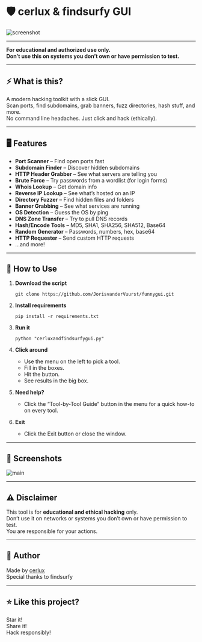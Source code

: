 # 🛡️ cerlux & findsurfy GUI

![screenshot](https://cdn.discordapp.com/attachments/1371456554800254998/1373447401414594590/image.png?ex=682a7211&is=68292091&hm=3688aa7d56180ba490689e47e0157b73b64839e216b453cdd293dfa8ed89d3f8&)

---

**For educational and authorized use only.  
Don’t use this on systems you don’t own or have permission to test.**

---

## ⚡ What is this?

A modern hacking toolkit with a slick GUI.  
Scan ports, find subdomains, grab banners, fuzz directories, hash stuff, and more.  
No command line headaches. Just click and hack (ethically).

---

## 🖥️ Features

- **Port Scanner** – Find open ports fast
- **Subdomain Finder** – Discover hidden subdomains
- **HTTP Header Grabber** – See what servers are telling you
- **Brute Force** – Try passwords from a wordlist (for login forms)
- **Whois Lookup** – Get domain info
- **Reverse IP Lookup** – See what’s hosted on an IP
- **Directory Fuzzer** – Find hidden files and folders
- **Banner Grabbing** – See what services are running
- **OS Detection** – Guess the OS by ping
- **DNS Zone Transfer** – Try to pull DNS records
- **Hash/Encode Tools** – MD5, SHA1, SHA256, SHA512, Base64
- **Random Generator** – Passwords, numbers, hex, base64
- **HTTP Requester** – Send custom HTTP requests
- ...and more!

---

## 🚀 How to Use

1. **Download the script**  
   ```
   git clone https://github.com/JorisvanderVuurst/funnygui.git
   ```

3. **Install requirements**  
   ```
   pip install -r requirements.txt
   ```

4. **Run it**  
   ```
   python "cerluxandfindsurfygui.py"
   ```

5. **Click around**  
   - Use the menu on the left to pick a tool.
   - Fill in the boxes.
   - Hit the button.
   - See results in the big box.

6. **Need help?**  
   - Click the “Tool-by-Tool Guide” button in the menu for a quick how-to on every tool.

7. **Exit**  
   - Click the Exit button or close the window.

---

## 📸 Screenshots

![main](https://cdn.discordapp.com/attachments/1371456554800254998/1373447159541923851/image.png?ex=682a71d8&is=68292058&hm=6c6d73b129d792d89759cb3bbbf62f5938d51b3cc3af74e6be96195a3c108df9&)

---

## ⚠️ Disclaimer

This tool is for **educational and ethical hacking** only.  
Don’t use it on networks or systems you don’t own or have permission to test.  
You are responsible for your actions.

---

## 👤 Author

Made by [cerlux](https://github.com/JorisvanderVuurst)  
Special thanks to findsurfy

---

## ⭐️ Like this project?

Star it!  
Share it!  
Hack responsibly!
